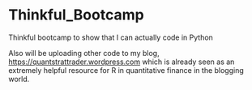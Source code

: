 # Thinkful_Bootcamp
Thinkful bootcamp to show that I can actually code in Python

Also will be uploading other code to my blog, https://quantstrattrader.wordpress.com which is already seen as an extremely helpful resource for R in quantitative finance in the blogging world.
